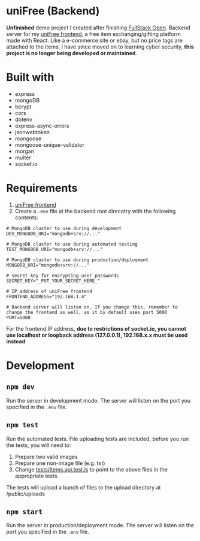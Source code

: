 # uniFree (Backend)

**Unfinished** demo project I created after finishing [FullStack Open](https://fullstackopen.com/en/).
Backend server for my [uniFree frontend](https://github.com/tera-si/unifree), a free item exchanging/gifting platform made with React.
Like a e-commerce site or ebay, but no price tags are attached to the items.
I have since moved on to learning cyber security, **this project is no longer being developed or maintained**.

# Built with

- express
- mongoDB
- bcrypt
- cors
- dotenv
- express-async-errors
- jsonwebtoken
- mongoose
- mongoose-unique-validator
- morgan
- multer
- socket.io

# Requirements

1. [uniFree frontend](https://github.com/tera-si/unifree)
2. Create a `.env` file at the backend root direcotry with the following contents:
```
# MongoDB cluster to use during development
DEV_MONGODB_URI="mongodb+srv://..."

# MongoDB cluster to use during automated testing
TEST_MONGODB_URI="mongodb+srv://..."

# MongoDB cluster to use during production/deployment
MONGODB_URI="mongodb+srv://..."

# secret key for encrypting user passwords
SECRET_KEY="_PUT_YOUR_SECRET_HERE_"

# IP address of uniFree frontend
FRONTEND_ADDRESS="192.168.1.4"

# Backend server will listen on. If you change this, remember to change the frontend as well, as it by default uses port 5000
PORT=5000
```
For the frontend IP address, **due to restrictions of socket.io, you cannot use localhost or loopback address (127.0.0.1), 192.168.x.x must be used instead**

# Development

## `npm dev`

Run the server in development mode. The server will listen on the port you specified in the `.env` file.

## `npm test`

Run the automated tests. File uploading tests are included, before you run the tests, you will need to:

1. Prepare two valid images
2. Prepare one non-image file (e.g. txt)
3. Change [tests/items.api.test.js](tests/items.api.test.js) to point to the above files in the appropriate tests.

The tests will upload a bunch of files to the upload directory at /public/uploads

## `npm start`

Run the server in production/deployment mode. The server will listen on the port you specified in the `.env` file.
